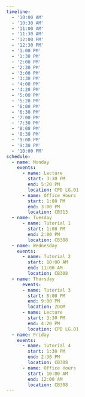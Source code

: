 ```yaml
---
timeline:
  - '10:00 AM'
  - '10:30 AM'
  - '11:00 AM'
  - '11:30 AM'
  - '12:00 PM'
  - '12:30 PM'
  - '1:00 PM'
  - '1:30 PM'
  - '2:00 PM'
  - '2:30 PM'
  - '3:00 PM'
  - '3:30 PM'
  - '4:00 PM'
  - '4:20 PM'
  - '5:00 PM'
  - '5:20 PM'
  - '6:00 PM'
  - '6:30 PM'
  - '7:00 PM'
  - '7:30 PM'
  - '8:00 PM'
  - '8:30 PM'
  - '9:00 PM'
  - '9:30 PM'
  - '10:00 PM'
schedule:
  - name: Monday
    events:
      - name: Lecture
        start: 3:30 PM
        end: 5:20 PM
        location: CPD LG.01
      - name: Office Hours
        start: 1:00 PM
        end: 3:00 PM
        location: CB313
  - name: Tuesday
      - name: Tutorial 1
        start: 1:00 PM
        end: 2:00 PM
        location: CB308
  - name: Wednesday
    events:
      - name: Tutorial 2
        start: 10:00 AM
        end: 11:00 AM
        location: CB308
  - name: Thursday
      events:
      - name: Tutorial 3
        start: 8:00 PM
        end: 9:00 PM
        location: ZOOM
      - name: Lecture
        start: 3:30 PM
        end: 4:20 PM
        location: CPD LG.01
  - name: Friday
    events:
      - name: Tutorial 4
        start: 1:30 PM
        end: 2:30 PM
        location: CB308
      - name: Office Hours
        start: 10:00 AM
        end: 12:00 AM
        location: CB308
---
```

